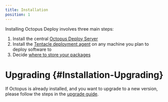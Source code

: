 ```yaml
---
title: Installation
position: 1
---
```



Installing Octopus Deploy involves three main steps:

1. Install the central [Octopus Deploy Server](/docs/installation/installing-octopus/index.md)
2. Install the [Tentacle deployment agent](/docs/installation/installing-tentacles/index.md) on any machine you plan to deploy software to
3. Decide [where to store your packages](/docs/packaging-applications/package-repositories/index.md)


# Upgrading {#Installation-Upgrading}


If Octopus is already installed, and you want to upgrade to a new version, please follow the steps in the [upgrade guide](/docs/administration/upgrading/index.md).
